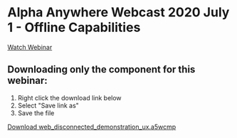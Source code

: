 # Alpha Anywhere Webcast 2020 July 1 - Offline Capabilities

[Watch Webinar](https://youtu.be/hhVWE_qHRBI)

## Downloading only the component for this webinar:

1. Right click the download link below
2. Select "Save link as"
3. Save the file

<a href="https://github.com/alphaanywhere/Alpha-Anywhere-Webinars/raw/master/2020/July%201%202020/web_disconnected_demonstration_ux.a5wcmp">Download web_disconnected_demonstration_ux.a5wcmp</a>
